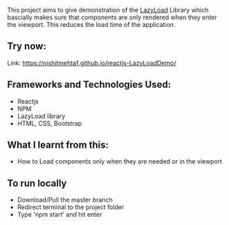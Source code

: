 This project aims to give demonstration of the [LazyLoad](https://github.com/twobin/react-lazyload) Library which bascially makes sure that components are only rendered when they enter the viewport. This reduces the load time of the application.

## Try now:
Link: https://nishitmehta1.github.io/reactjs-LazyLoadDemo/

## Frameworks and Technologies Used:
* Reactjs
* NPM
* LazyLoad library
* HTML, CSS, Bootstrap

## What I learnt from this:
* How to Load components only when they are needed or in the viewport

## To run locally
* Download/Pull the master branch
* Redirect terminal to the project folder
* Type 'npm start' and hit enter
